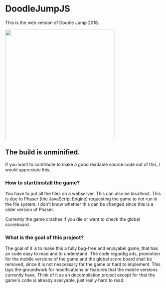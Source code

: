 # DoodleJumpJS
This is the web version of Doodle Jump 2016. 

<img src="https://github.com/moonsidefan/blob/main/doodlejump.png" width="350"/>

## The build is unminified. 

If you want to contribute to make a good readable source code out of this, I would appreciate this.

### How to start/install the game?

You have to put all the files on a webserver. This can also be localhost. This is due to Phaser (the JavaScript Engine) requesting the game to not run in the file system. I don't know whether this can be changed since this is a older version of Phaser.

Currently the game crashes if you die or want to check the global scoreboard.

### What is the goal of this project?

The goal of it is to make this a fully bug-free and enjoyabel game, that has an code easy to read and to understand.
The code regardig ads, promotion for the mobile versions of the game and the global score board shall be removed, since it is not nescessary for the game or hard to implement.
This lays the groundwork for modifications or features that the mobile versions currently have.
Think of it as an decompilation project except for that the game's code is already availyable, just really hard to read. 

